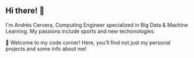 ## Hi there! 👋

I'm Andrés Cervera, Computing Engineer specialized in Big Data & Machine Learning. My passions include sports and new techonologies.

🚀 Welcome to my code corner! Here, you'll find not just my personal projects and some info about me!